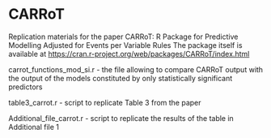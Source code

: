 # CARRoT
Replication materials for the paper CARRoT: R Package for Predictive Modelling Adjusted for Events per Variable Rules
The package itself is available at https://cran.r-project.org/web/packages/CARRoT/index.html

carrot_functions_mod_si.r - the file allowing to compare CARRoT output with the output of the models constituted by only statistically significant predictors

table3_carrot.r - script to replicate Table 3 from the paper

Additional_file_carrot.r - script to replicate the results of the table in Additional file 1
